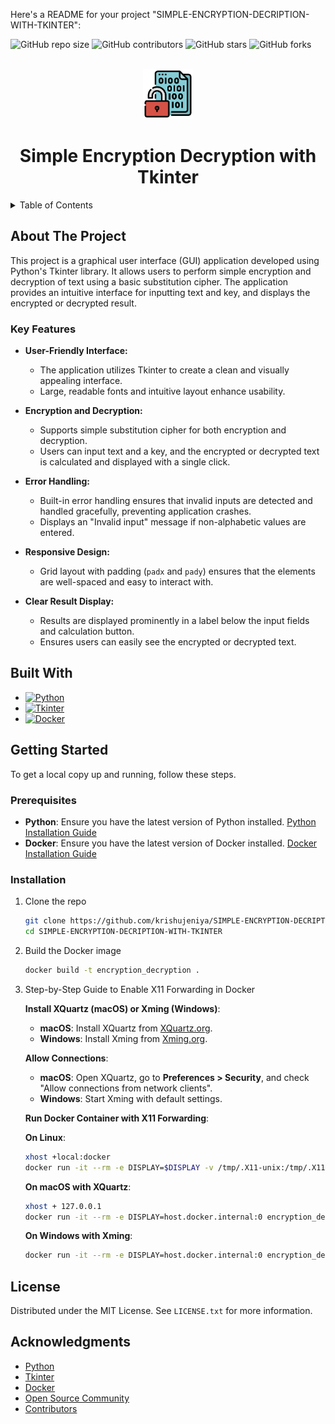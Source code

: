 Here's a README for your project "SIMPLE-ENCRYPTION-DECRIPTION-WITH-TKINTER":

<a id="readme-top"></a>
![GitHub repo size](https://img.shields.io/github/repo-size/krishujeniya/SIMPLE-ENCRYPTION-DECRIPTION-WITH-TKINTER)
![GitHub contributors](https://img.shields.io/github/contributors/krishujeniya/SIMPLE-ENCRYPTION-DECRIPTION-WITH-TKINTER)
![GitHub stars](https://img.shields.io/github/stars/krishujeniya/SIMPLE-ENCRYPTION-DECRIPTION-WITH-TKINTER?style=social)
![GitHub forks](https://img.shields.io/github/forks/krishujeniya/SIMPLE-ENCRYPTION-DECRIPTION-WITH-TKINTER?style=social)

<!-- PROJECT LOGO -->
<br />
<div align="center">
  <img src="logo.png" alt="Logo" width="80" height="80">

  <h1 align="center">Simple Encryption Decryption with Tkinter</h1>
</div>

<details>
  <summary>Table of Contents</summary>
  <ol>
    <li>
      <a href="#about-the-project">About The Project</a>
      <ul>
        <li><a href="#key-features">Key Features</a></li>
        <li><a href="#built-with">Built With</a></li>
      </ul>
    </li>
    <li>
      <a href="#getting-started">Getting Started</a>
      <ul>
        <li><a href="#prerequisites">Prerequisites</a></li>
        <li><a href="#installation">Installation</a></li>
      </ul>
    </li>
    <li><a href="#license">License</a></li>
    <li><a href="#acknowledgments">Acknowledgments</a></li>
  </ol>
</details>

## About The Project

This project is a graphical user interface (GUI) application developed using Python's Tkinter library. It allows users to perform simple encryption and decryption of text using a basic substitution cipher. The application provides an intuitive interface for inputting text and key, and displays the encrypted or decrypted result.

### Key Features

- **User-Friendly Interface:**
  - The application utilizes Tkinter to create a clean and visually appealing interface.
  - Large, readable fonts and intuitive layout enhance usability.

- **Encryption and Decryption:**
  - Supports simple substitution cipher for both encryption and decryption.
  - Users can input text and a key, and the encrypted or decrypted text is calculated and displayed with a single click.

- **Error Handling:**
  - Built-in error handling ensures that invalid inputs are detected and handled gracefully, preventing application crashes.
  - Displays an "Invalid input" message if non-alphabetic values are entered.

- **Responsive Design:**
  - Grid layout with padding (`padx` and `pady`) ensures that the elements are well-spaced and easy to interact with.

- **Clear Result Display:**
  - Results are displayed prominently in a label below the input fields and calculation button.
  - Ensures users can easily see the encrypted or decrypted text.

## Built With

- [![Python](https://img.shields.io/badge/Python-3776AB?style=for-the-badge&logo=python&logoColor=white)](https://www.python.org/)
- [![Tkinter](https://img.shields.io/badge/Tkinter-2C2255?style=for-the-badge&logo=python&logoColor=white)](https://docs.python.org/3/library/tkinter.html)
- [![Docker](https://img.shields.io/badge/Docker-2496ED?style=for-the-badge&logo=docker&logoColor=white)](https://www.docker.com/)

## Getting Started

To get a local copy up and running, follow these steps.

### Prerequisites

- **Python**: Ensure you have the latest version of Python installed. [Python Installation Guide](https://www.python.org/downloads/)
- **Docker**: Ensure you have the latest version of Docker installed. [Docker Installation Guide](https://docs.docker.com/get-docker/)

### Installation

1. Clone the repo
   ```sh
   git clone https://github.com/krishujeniya/SIMPLE-ENCRYPTION-DECRIPTION-WITH-TKINTER.git
   cd SIMPLE-ENCRYPTION-DECRIPTION-WITH-TKINTER
   ```
2. Build the Docker image
   ```sh
   docker build -t encryption_decryption .
   ```

3. Step-by-Step Guide to Enable X11 Forwarding in Docker

   **Install XQuartz (macOS) or Xming (Windows)**:
   - **macOS**: Install XQuartz from [XQuartz.org](https://www.xquartz.org/).
   - **Windows**: Install Xming from [Xming.org](https://sourceforge.net/projects/xming/).

   **Allow Connections**:
   - **macOS**: Open XQuartz, go to **Preferences > Security**, and check "Allow connections from network clients".
   - **Windows**: Start Xming with default settings.

   **Run Docker Container with X11 Forwarding**:

   **On Linux**:
   ```sh
   xhost +local:docker
   docker run -it --rm -e DISPLAY=$DISPLAY -v /tmp/.X11-unix:/tmp/.X11-unix encryption_decryption
   ```

   **On macOS with XQuartz**:
   ```sh
   xhost + 127.0.0.1
   docker run -it --rm -e DISPLAY=host.docker.internal:0 encryption_decryption
   ```

   **On Windows with Xming**:
   ```sh
   docker run -it --rm -e DISPLAY=host.docker.internal:0 encryption_decryption
   ```

## License

Distributed under the MIT License. See `LICENSE.txt` for more information.

## Acknowledgments

* [Python](https://www.python.org/)
* [Tkinter](https://docs.python.org/3/library/tkinter.html)
* [Docker](https://www.docker.com/)
* [Open Source Community](https://opensource.org/)
* [Contributors](https://github.com/krishujeniya/SIMPLE-ENCRYPTION-DECRIPTION-WITH-TKINTER/graphs/contributors)
